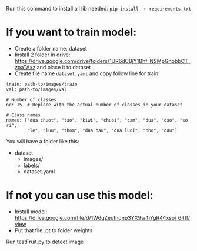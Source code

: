 Run this command to install all lib needed: `pip install -r requirements.txt`

# If you want to train model:
- Create a folder name: dataset
- Install 2 folder in drive: https://drive.google.com/drive/folders/1UR6dCBjY1Bhf_NSMpGnobbCT_zoaTAxz and place it to dataset
- Create file name `dataset.yaml` and copy follow line for train:
```
train: path-to/images/train
val: path-to/images/val

# Number of classes
nc: 15  # Replace with the actual number of classes in your dataset

# Class names
names: ["dua chuot", "tao", "kiwi", "chuoi", "cam", "dua", "dao", "so ri", 
        "le", "luu", "thom", "dua hau", "dua luoi", "nho", "dau"] 
```
You will have a folder like this:
- dataset
  + images/
  + labels/
  + dataset.yaml

# If not you can use this model:
- Install model: https://drive.google.com/file/d/1W6qZeutnqnp3YX9w4iYgR44xsoi_64ff/view
- Put that file .pt to folder weights

Run testFruit.py to detect image
